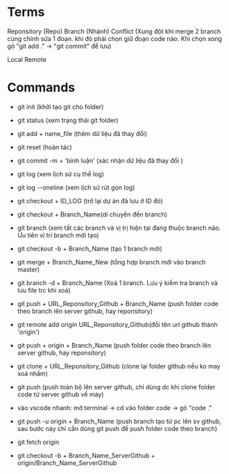 # Terms

Reponsitory (Repo)
Branch (Nhánh)
Conflict (Xung đột khi merge 2 branch cùng chỉnh sửa 1 đoạn. khi đó phải chọn giữ đoạn code nào. Khi chọn xong gõ "git add ." -> "git commit" để lưu)

Local
Remote

# Commands

- git init (khởi tạo git cho folder)
- git status (xem trạng thái git folder)
- git add + name_file (thêm dữ liệu đã thay đổi)
- git reset (hoàn tác)
- git commit -m + 'bình luận' (xác nhận dữ liệu đã thay đổi )
- git log (xem lịch sử cụ thể log)
- git log --oneline (xem lịch sử rút gọn log)
- git checkout + ID_LOG (trở lại dự án đã lưu ở ID đó) 
- git checkout + Branch_Name(di chuyển đến branch)
- git branch (xem tất các branch và vị trị hiện tại đang thuộc branch nào. Ưu tiên vị trí branch mới tạo)
- git checkout -b + Branch_Name (tạo 1 branch mới)
- git merge + Branch_Name_New (tổng hợp branch mới vào branch master)
- git branch -d + Branch_Name (Xoá 1 branch. Lưu ý kiểm tra branch và lưu file trc khi xoá)


- git push + URL_Reponsitory_Github + Branch_Name (push folder code theo branch lên server github, hay reponsitory)
- git remote add origin URL_Reponsitory_Github(đổi tên url github thành 'origin')
- git push + origin + Branch_Name (push folder code theo branch lên server github, hay reponsitory)

- git clone + URL_Reponsitory_Github (clone lại folder github nếu ko may xoá nhầm)
- git push (push toàn bộ lên server github, chỉ dùng dc khi clone folder code từ server github về máy)
- vào vscode nhanh: mở terminal -> cd vào folder code -> gõ "code ."

- git push -u origin + Branch_Name (push branch tạo từ pc lên sv github, sau bước này chỉ cần dùng git push để push folder code theo branch)

- git fetch origin
- git checkout -b + Branch_Name_ServerGithub + origin/Branch_Name_ServerGithub


